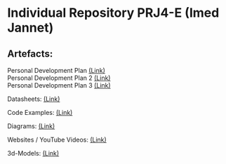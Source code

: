 # Individual Repository PRJ4-E (Imed Jannet)
## Artefacts: 
Personal Development Plan [(Link)](/doc/PDP%20-%20Imed%20Jannet%20PRJ4.pdf)  
Personal Development Plan 2 [(Link)](/doc/PDP%202%20-%20Imed%20Jannet%20PRJ4.pdf)  
Personal Development Plan 3 [(Link)](/doc/PDP%203%20-%20Imed%20Jannet%20PRJ4.pdf)  

Datasheets: [(Link)](/doc/datasheets/)  

Code Examples: [(Link)](/src/)  

Diagrams: [(Link)](/doc/diagrams/)  

Websites / YouTube Videos: [(Link)](/doc/webites-and-videos/)  

3d-Models: [(Link)](/doc/3d-models/)  

